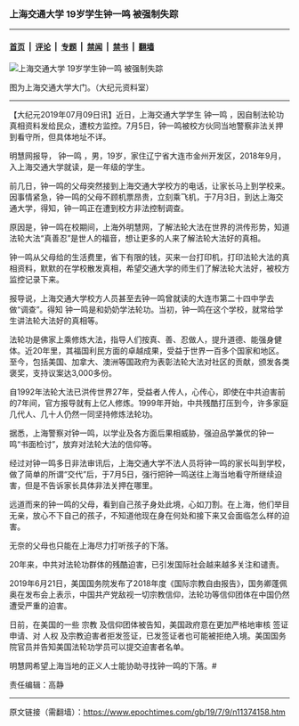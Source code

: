 ### 上海交通大学 19岁学生钟一鸣 被强制失踪

---

#### [首页](../../../..?n11374158) &nbsp;|&nbsp; [评论](../../../../../epoch-comment?n11374158) &nbsp;|&nbsp; [专题](../../../../../epoch-special?n11374158) &nbsp;|&nbsp; [禁闻](../../../../../epoch-news?n11374158) &nbsp;|&nbsp; [禁书](../../../../../books?n11374158) &nbsp;|&nbsp; [翻墙](https://github.com/gfw-breaker/nogfw/blob/master/README.md?n11374158)


<div><img alt="上海交通大学 19岁学生钟一鸣 被强制失踪" class="attachment-djy_600_400 size-djy_600_400 wp-post-image" src="https://i.epochtimes.com/assets/uploads/2019/07/1002191156162198.jpg"/>
<div class="caption">
 <p>
  图为上海交通大学大门。（大纪元资料室）
 </p>
</div></div><hr/><div class="post_content" id="artbody" itemprop="articleBody">
 <!-- article content begin -->
 <p>
  【大纪元2019年07月09日讯】近日，上海交通大学学生
  <ok href="https://www.epochtimes.com/gb/tag/%E9%92%9F%E4%B8%80%E9%B8%A3.html">
   钟一鸣
  </ok>
  ，因自制法轮功真相资料发给民众，遭校方监控。7月5日，钟一鸣被校方伙同当地警察非法关押到看守所，但具体地址不详。
 </p>
 <p class="p4">
  <span class="s1">
   明慧网报导，
   <ok href="https://www.epochtimes.com/gb/tag/%E9%92%9F%E4%B8%80%E9%B8%A3.html">
    钟一鸣
   </ok>
   ，男，19岁，家住辽宁省大连市金州开发区，2018年9月，入上海交通大学就读，是一年级的学生。
  </span>
 </p>
 <p class="p4">
  <span class="s1">
   前几日，钟一鸣的父母突然接到上海交通大学校方的电话，让家长马上到学校来。因事情紧急，钟一鸣的父母不顾机票昂贵，立刻乘飞机，于7月3日，到达上海交通大学，得知，钟一鸣正在遭到校方非法控制调查。
  </span>
 </p>
 <p class="p4">
  <span class="s1">
   原因是，钟一鸣在校期间，上海外明慧网，了解法轮大法在世界的洪传形势，知道法轮大法“真善忍”是世人的福音，想让更多的人来了解法轮大法好的真相。
  </span>
 </p>
 <p class="p4">
  <span class="s1">
   钟一鸣从父母给的生活费里，省下有限的钱，买来一台打印机，打印法轮大法的真相资料，默默的在学校散发真相，希望交通大学的师生们了解法轮大法好，被校方监控记录下来。
  </span>
 </p>
 <p class="p4">
  <span class="s1">
   报导说，上海交通大学校方人员甚至去钟一鸣曾就读的大连市第二十四中学去做“调查”。得知
  </span>
  钟一鸣是和奶奶学法轮功。当初，钟一鸣在这个学校，就常给学生讲法轮大法好的真相等。
 </p>
 <p class="p4">
  <span class="s1">
   法轮功是佛家上乘修炼大法，指导人们按真、善、忍做人，提升道德、能强身健体。近20年里，其福国利民方面的卓越成果，受益于世界一百多个国家和地区。至今，包括美国、加拿大、澳洲等国政府为表彰法轮大法对社区的贡献，颁发各类褒奖，支持议案达3,000多份。
  </span>
 </p>
 <p class="p4">
  <span class="s1">
   自1992年法轮大法已洪传世界27年，受益者人传人，心传心，即使在中共迫害前的7年间，官方报导就有上亿人修炼。1999年开始，中共残酷打压到今，许多家庭几代人、几十人仍然一同坚持修炼法轮功。
  </span>
 </p>
 <p class="p4">
  <span class="s1">
   据悉，上海警察对钟一鸣，以学业及各方面后果相威胁，强迫品学兼优的钟一鸣“书面检讨”，放弃对法轮大法的信仰等。
  </span>
 </p>
 <p class="p4">
  <span class="s1">
   经过对钟一鸣多日非法审讯后，上海交通大学不法人员将钟一鸣的家长叫到学校，做了简单的所谓“交代”后，于7月5日，强行把钟一鸣送往上海当地看守所继续迫害，但是不告诉家长具体非法关押在哪里。
  </span>
 </p>
 <p class="p4">
  <span class="s1">
   远道而来的钟一鸣的父母，看到自己孩子身处此境，心如刀割。在上海，他们举目无亲，放心不下自己的孩子，不知道他现在身在何处和接下来又会面临怎么样的迫害。
  </span>
 </p>
 <p class="p4">
  <span class="s1">
   无奈的父母也只能在上海尽力打听孩子的下落。
  </span>
 </p>
 <p class="p4">
  <span class="s1">
   20年来，中共对法轮功群体的残酷迫害，已引发国际社会越来越多关注和谴责。
  </span>
 </p>
 <p class="p5">
  <span class="s1">
   2019年6月21日，美国国务院发布了2018年度《国际宗教自由报告》，国务卿蓬佩奥在发布会上表示，中国共产党敌视一切宗教信仰，法轮功等信仰团体在中国仍然遭受严重的迫害。
  </span>
 </p>
 <p class="p6">
  <span class="s1">
   日前，在美国的一些
   <span class="s3">
    宗教
   </span>
   及信仰团体被告知，美国政府意在更加严格地审核
   <span class="s3">
    签证
   </span>
   申请、对
   <span class="s3">
    人权
   </span>
   及宗教迫害者拒发签证，已发签证者也可能被拒绝入境。美国国务院官员并告知美国法轮功学员可以提交迫害者名单。
  </span>
 </p>
 <p class="p4">
  <span class="s1">
   明慧网希望上海当地的正义人士能协助寻找钟一鸣的下落。#
  </span>
 </p>
 <p class="p4">
  责任编辑：高静
 </p>
 <!-- article content end -->
 <div id="below_article_ad">
 </div>
</div>


---

原文链接（需翻墙）：https://www.epochtimes.com/gb/19/7/9/n11374158.htm